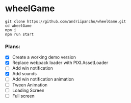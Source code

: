 # wheelGame

```
git clone https://github.com/andriipancho/wheelGame.git
cd wheelGame
npm i
npm run start
```

### Plans:
- [x] Create a working demo version
- [x] Replace webpack loader with PIXI.AssetLoader
- [ ] Add win notification
- [x] Add sounds
- [ ] Add win notification animation
- [ ] Tween Animation
- [ ] Loading Screen
- [ ] Full screen